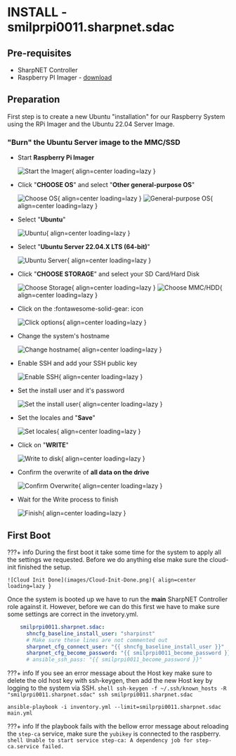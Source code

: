 # INSTALL - smilprpi0011.sharpnet.sdac

## Pre-requisites

- SharpNET Controller
- Raspberry PI Imager - [download](https://www.raspberrypi.com/software/)

## Preparation

First step is to create a new Ubuntu "installation" for our Raspberry System using the RPi Imager and the Ubuntu 22.04 Server Image.

### "Burn" the Ubuntu Server image to the MMC/SSD

- Start **Raspberry Pi Imager**

  ![Start the Imager](images/RPI-Imager/Start%20RPI%20Imager.png){ align=center loading=lazy }

- Click "**CHOOSE OS**" and select "**Other general-purpose OS**"

   ![Choose OS](images/RPI-Imager/RPi-Image-011.png){ align=center loading=lazy }
   ![General-purpose OS](images/RPI-Imager/RPi-Image-014.png){ align=center loading=lazy }

- Select "**Ubuntu**"

   ![Ubuntu](images/RPI-Imager/RPi-Image-013.png){ align=center loading=lazy }

- Select "**Ubuntu Server 22.04.X LTS (64-bit)**"

   ![Ubuntu Server](images/RPI-Imager/RPi-Image-012.png){ align=center loading=lazy }

- Click "**CHOOSE STORAGE**" and select your SD Card/Hard Disk

   ![Choose Storage](images/RPI-Imager/RPi-Image-010.png){ align=center loading=lazy }
   ![Choose MMC/HDD](images/RPI-Imager/RPi-Image-009.png){ align=center loading=lazy }

- Click on the :fontawesome-solid-gear: icon

   ![Click options](images/RPI-Imager/RPi-Image-001.png){ align=center loading=lazy }

- Change the system's hostname

   ![Change hostname](images/RPI-Imager/RPi-Image-008.png){ align=center loading=lazy }

- Enable SSH and add your SSH public key

   ![Enable SSH](images/RPI-Imager/RPi-Image-005.png){ align=center loading=lazy }

- Set the install user and it's password

   ![Set the install user](images/RPI-Imager/RPi-Image-007.png){ align=center loading=lazy }

- Set the locales and "**Save**"

   ![Set locales](images/RPI-Imager/RPi-Image-006.png){ align=center loading=lazy }

- Click on "**WRITE**"

   ![Write to disk](images/RPI-Imager/RPi-Image-002.png){ align=center loading=lazy }

- Confirm the overwrite of **all data on the drive**

   ![Confirm Overwrite](images/RPI-Imager/RPi-Image-004.png){ align=center loading=lazy }

- Wait for the Write process to finish

   ![Finish](images/RPI-Imager/RPi-Image-000.png){ align=center loading=lazy }

## First Boot

???+ info
    During the first boot it take some time for the system to apply all the settings we requested. Before we do anything else make sure the cloud-init finished the setup.

    ![Cloud Init Done](images/Cloud-Init-Done.png){ align=center loading=lazy }

Once the system is booted up we have to run the **main** SharpNET Controller role against it. However, before we can do this first we have to make sure some settings are correct in the invetory.yml.

```yaml title="${controller}/inventory.yml" hl_lines="4 5"
    smilprpi0011.sharpnet.sdac:
      shncfg_baseline_install_user: "sharpinst"
      # Make sure these lines are not commented out
      sharpnet_cfg_connect_user: "{{ shncfg_baseline_install_user }}"
      sharpnet_cfg_become_password: "{{ smilprpi0011_become_password }}"
      # ansible_ssh_pass: "{{ smilprpi0011_become_password }}"
```

???+ info
    If you see an error message about the Host key make sure to delete the old host key with ssh-keygen, then add the new Host key by logging to the system via SSH.
    ```shell
    ssh-keygen -f ~/.ssh/known_hosts -R "smilprpi0011.sharpnet.sdac"
    ssh smilprpi0011.sharpnet.sdac
    ```

```shell
ansible-playbook -i inventory.yml --limit=smilprpi0011.sharpnet.sdac main.yml
```

<div id="rpi-fail-asciinema" style="z-index: 1; position: relative; max-width: 100%;"></div>

???+ info
    If the playbook fails with the bellow error message about reloading the `step-ca` service, make sure the `yubikey` is connected to the raspberry.
    ```shell
    Unable to start service step-ca: A dependency job for step-ca.service failed.
    ```

<div id="rpi-success-asciinema" style="z-index: 1; position: relative; max-width: 100%;"></div>

<script>
  window.onload = function(){
    AsciinemaPlayer.create('/sharpnet-docs/images/asciinema/rpi0011-fail.cast', document.getElementById('rpi-fail-asciinema'), {
        poster: 'npt:1:23',
        rows: 13
    });
    AsciinemaPlayer.create('/sharpnet-docs/images/asciinema/rpi0011-success.cast', document.getElementById('rpi-success-asciinema'), {
        poster: 'npt:1:23',
        rows: 13
    });
}
</script>